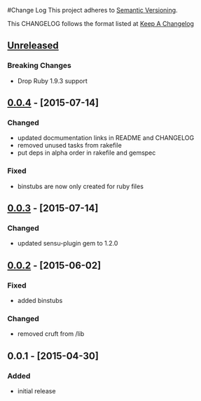 #Change Log
This project adheres to [Semantic Versioning](http://semver.org/).

This CHANGELOG follows the format listed at [Keep A Changelog](http://keepachangelog.com/)

## [Unreleased]
### Breaking Changes
- Drop Ruby 1.9.3 support

## [0.0.4] - [2015-07-14]
### Changed
- updated docmumentation links in README and CHANGELOG
- removed unused tasks from rakefile
- put deps in alpha order in rakefile and gemspec

### Fixed
- binstubs are now only created for ruby files

## [0.0.3] - [2015-07-14]
### Changed
- updated sensu-plugin gem to 1.2.0

## [0.0.2] - [2015-06-02]
### Fixed
- added binstubs

### Changed
- removed cruft from /lib

## 0.0.1 - [2015-04-30]
### Added
- initial release

[Unreleased]: https://github.com/sensu-plugins/sensu-plugins-gpg/compare/0.0.4...HEAD
[0.0.4]: https://github.com/sensu-plugins/sensu-plugins-gpg/compare/0.0.3...0.0.4
[0.0.3]: https://github.com/sensu-plugins/sensu-plugins-gpg/compare/0.0.2...0.0.3
[0.0.2]: https://github.com/sensu-plugins/sensu-plugins-gpg/compare/0.0.1...0.0.2
